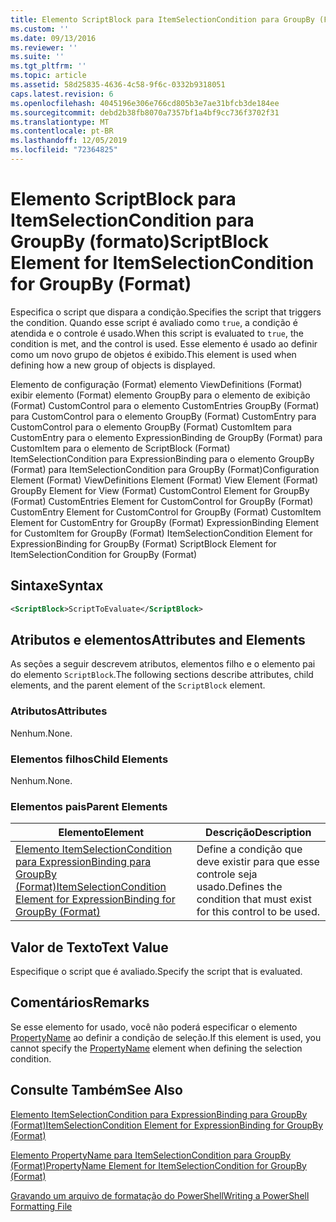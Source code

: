 ```yaml
---
title: Elemento ScriptBlock para ItemSelectionCondition para GroupBy (Format) | Microsoft Docs
ms.custom: ''
ms.date: 09/13/2016
ms.reviewer: ''
ms.suite: ''
ms.tgt_pltfrm: ''
ms.topic: article
ms.assetid: 58d25835-4636-4c58-9f6c-0332b9318051
caps.latest.revision: 6
ms.openlocfilehash: 4045196e306e766cd805b3e7ae31bfcb3de184ee
ms.sourcegitcommit: debd2b38fb8070a7357bf1a4bf9cc736f3702f31
ms.translationtype: MT
ms.contentlocale: pt-BR
ms.lasthandoff: 12/05/2019
ms.locfileid: "72364825"
---
```

# <a name="scriptblock-element-for-itemselectioncondition-for-groupby-format"></a><span data-ttu-id="5e9fa-102">Elemento ScriptBlock para ItemSelectionCondition para GroupBy (formato)</span><span class="sxs-lookup"><span data-stu-id="5e9fa-102">ScriptBlock Element for ItemSelectionCondition for GroupBy (Format)</span></span>

<span data-ttu-id="5e9fa-103">Especifica o script que dispara a condição.</span><span class="sxs-lookup"><span data-stu-id="5e9fa-103">Specifies the script that triggers the condition.</span></span> <span data-ttu-id="5e9fa-104">Quando esse script é avaliado como `true`, a condição é atendida e o controle é usado.</span><span class="sxs-lookup"><span data-stu-id="5e9fa-104">When this script is evaluated to `true`, the condition is met, and the control is used.</span></span> <span data-ttu-id="5e9fa-105">Esse elemento é usado ao definir como um novo grupo de objetos é exibido.</span><span class="sxs-lookup"><span data-stu-id="5e9fa-105">This element is used when defining how a new group of objects is displayed.</span></span>

<span data-ttu-id="5e9fa-106">Elemento de configuração (Format) elemento ViewDefinitions (Format) exibir elemento (Format) elemento GroupBy para o elemento de exibição (Format) CustomControl para o elemento CustomEntries GroupBy (Format) para CustomControl para o elemento GroupBy (Format) CustomEntry para CustomControl para o elemento GroupBy (Format) CustomItem para CustomEntry para o elemento ExpressionBinding de GroupBy (Format) para CustomItem para o elemento de ScriptBlock (Format) ItemSelectionCondition para ExpressionBinding para o elemento GroupBy (Format) para ItemSelectionCondition para GroupBy (Format)</span><span class="sxs-lookup"><span data-stu-id="5e9fa-106">Configuration Element (Format) ViewDefinitions Element (Format) View Element (Format) GroupBy Element for View (Format) CustomControl Element for GroupBy (Format) CustomEntries Element for CustomControl for GroupBy (Format) CustomEntry Element for CustomControl for GroupBy (Format) CustomItem Element for CustomEntry for GroupBy (Format) ExpressionBinding Element for CustomItem for GroupBy (Format) ItemSelectionCondition Element for ExpressionBinding for GroupBy (Format) ScriptBlock Element for ItemSelectionCondition for GroupBy (Format)</span></span>

## <a name="syntax"></a><span data-ttu-id="5e9fa-107">Sintaxe</span><span class="sxs-lookup"><span data-stu-id="5e9fa-107">Syntax</span></span>

```xml
<ScriptBlock>ScriptToEvaluate</ScriptBlock>
```

## <a name="attributes-and-elements"></a><span data-ttu-id="5e9fa-108">Atributos e elementos</span><span class="sxs-lookup"><span data-stu-id="5e9fa-108">Attributes and Elements</span></span>

<span data-ttu-id="5e9fa-109">As seções a seguir descrevem atributos, elementos filho e o elemento pai do elemento `ScriptBlock`.</span><span class="sxs-lookup"><span data-stu-id="5e9fa-109">The following sections describe attributes, child elements, and the parent element of the `ScriptBlock` element.</span></span>

### <a name="attributes"></a><span data-ttu-id="5e9fa-110">Atributos</span><span class="sxs-lookup"><span data-stu-id="5e9fa-110">Attributes</span></span>

<span data-ttu-id="5e9fa-111">Nenhum.</span><span class="sxs-lookup"><span data-stu-id="5e9fa-111">None.</span></span>

### <a name="child-elements"></a><span data-ttu-id="5e9fa-112">Elementos filhos</span><span class="sxs-lookup"><span data-stu-id="5e9fa-112">Child Elements</span></span>

<span data-ttu-id="5e9fa-113">Nenhum.</span><span class="sxs-lookup"><span data-stu-id="5e9fa-113">None.</span></span>

### <a name="parent-elements"></a><span data-ttu-id="5e9fa-114">Elementos pais</span><span class="sxs-lookup"><span data-stu-id="5e9fa-114">Parent Elements</span></span>

|<span data-ttu-id="5e9fa-115">Elemento</span><span class="sxs-lookup"><span data-stu-id="5e9fa-115">Element</span></span>|<span data-ttu-id="5e9fa-116">Descrição</span><span class="sxs-lookup"><span data-stu-id="5e9fa-116">Description</span></span>|
|-------------|-----------------|
|[<span data-ttu-id="5e9fa-117">Elemento ItemSelectionCondition para ExpressionBinding para GroupBy (Format)</span><span class="sxs-lookup"><span data-stu-id="5e9fa-117">ItemSelectionCondition Element for ExpressionBinding for GroupBy (Format)</span></span>](./itemselectioncondition-element-for-expressionbinding-for-groupby-format.md)|<span data-ttu-id="5e9fa-118">Define a condição que deve existir para que esse controle seja usado.</span><span class="sxs-lookup"><span data-stu-id="5e9fa-118">Defines the condition that must exist for this control to be used.</span></span>|

## <a name="text-value"></a><span data-ttu-id="5e9fa-119">Valor de Texto</span><span class="sxs-lookup"><span data-stu-id="5e9fa-119">Text Value</span></span>

<span data-ttu-id="5e9fa-120">Especifique o script que é avaliado.</span><span class="sxs-lookup"><span data-stu-id="5e9fa-120">Specify the script that is evaluated.</span></span>

## <a name="remarks"></a><span data-ttu-id="5e9fa-121">Comentários</span><span class="sxs-lookup"><span data-stu-id="5e9fa-121">Remarks</span></span>

<span data-ttu-id="5e9fa-122">Se esse elemento for usado, você não poderá especificar o elemento [PropertyName](./propertyname-element-for-itemselectioncondition-for-groupby-format.md) ao definir a condição de seleção.</span><span class="sxs-lookup"><span data-stu-id="5e9fa-122">If this element is used, you cannot specify the [PropertyName](./propertyname-element-for-itemselectioncondition-for-groupby-format.md) element when defining the selection condition.</span></span>

## <a name="see-also"></a><span data-ttu-id="5e9fa-123">Consulte Também</span><span class="sxs-lookup"><span data-stu-id="5e9fa-123">See Also</span></span>

[<span data-ttu-id="5e9fa-124">Elemento ItemSelectionCondition para ExpressionBinding para GroupBy (Format)</span><span class="sxs-lookup"><span data-stu-id="5e9fa-124">ItemSelectionCondition Element for ExpressionBinding for GroupBy (Format)</span></span>](./itemselectioncondition-element-for-expressionbinding-for-groupby-format.md)

[<span data-ttu-id="5e9fa-125">Elemento PropertyName para ItemSelectionCondition para GroupBy (Format)</span><span class="sxs-lookup"><span data-stu-id="5e9fa-125">PropertyName Element for ItemSelectionCondition for GroupBy (Format)</span></span>](./propertyname-element-for-itemselectioncondition-for-groupby-format.md)

[<span data-ttu-id="5e9fa-126">Gravando um arquivo de formatação do PowerShell</span><span class="sxs-lookup"><span data-stu-id="5e9fa-126">Writing a PowerShell Formatting File</span></span>](./writing-a-powershell-formatting-file.md)
